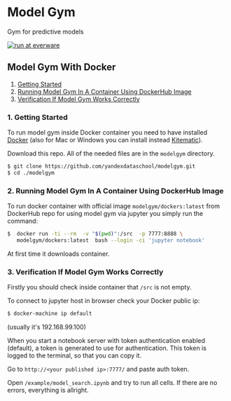 # Model Gym
Gym for predictive models

[![run at everware](https://img.shields.io/badge/run%20me-@everware-blue.svg?style=flat)](https://everware.ysda.yandex.net/hub/oauth_login?repourl=https://github.com/yandexdataschool/modelgym)

## Model Gym With Docker

1. [Getting Started](#1-getting-started)  
2. [Running Model Gym In A Container Using DockerHub Image](#2-running-model-gym-in-a-container-using-dockerhub-image)
3. [Verification If Model Gym Works Correctly](#3-verification-if-model-gym-works-correctly)

### 1. Getting Started
To run model gym inside Docker container you need to have installed
[Docker](https://docs.docker.com/engine/installation/#supported-platforms) (also for Mac or Windows you can install instead [Kitematic](https://kitematic.com)). 

Download this repo. All of the needed files are in the `modelgym` directory.
```sh
$ git clone https://github.com/yandexdataschool/modelgym.git
$ cd ./modelgym
```

### 2. Running Model Gym In A Container Using DockerHub Image
To run docker container with official image `modelgym/dockers:latest` from DockerHub repo for using model gym via jupyter you simply run the command:
```sh
$  docker run -ti --rm  -v "$(pwd)":/src  -p 7777:8888 \
   modelgym/dockers:latest  bash --login -ci 'jupyter notebook'
```
At first time it downloads container.
### 3. Verification If Model Gym Works Correctly

Firstly you should check inside container that `/src` is not empty.

To connect to jupyter host in browser check your Docker public ip: 
```sh 
$ docker-machine ip default
``` 
(usually it's 192.168.99.100)

When you start a notebook server with token authentication enabled (default), a token is generated to use for authentication. This token is logged to the terminal, so that you can copy it.

Go to `http://<your published ip>:7777/` and paste auth token.

Open `/example/model_search.ipynb` and try to run all cells. If there are no errors, everything is allright.
